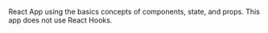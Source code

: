 React App using the basics concepts of components, state, and props.
This app does not use React Hooks.
